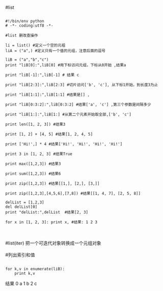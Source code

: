 #list

<pre><code>
#!/bin/env python
# -*- coding:utf8 -*- 

#list 删改查操作

li = list() #定义一个空的元祖
liA = ("a",) #定义只有一个值的元组，注意后面的逗号

liB = ("a","b","c")
print "liB[0]:",liB[0] #用下标访问元组，下标从0开始 ,结果a

print "liB[-1]:",liB[-1] # 结果 c

print "liB[2:3]:",liB[2:3] #切片访问['b', 'c'], 从下标1开始，到长度3为止

print "liB[1:1]:",liB[1:1] #结果是[] ,

print "liB[0:3:2]:",liB[0:3:2] #结果['a', 'c'] ,第三个参数是间隔多少

print "liB[1:]:",liB[1:] #从第二个元素开始取全部,['b', 'c'] 

print len([1, 2, 3]) #结果3

print [1, 2] + [4, 5] #结果[1, 2, 4, 5]

print ['Hi!',] * 4 #结果['Hi!', 'Hi!', 'Hi!', 'Hi!']

print 3 in [1, 2, 3] #结果True

print max([1,2,3]) #结果3

print sum([1,2,3]) #结果6

print zip([1,2,3]) #结果[[1,], [2,], [3,]]

print zip([1,2,3],[4,5,6],[7,8]) #结果[[1, 4, 7], [2, 5, 8]]

delList = [1,2,3]
del delList[0]
print "delList:",delList  #结果[2, 3]

for x in [1, 2, 3]: print x, #结果: 1 2 3
</code></pre>
<br><br>
#list(iter) 把一个可迭代对象转换成一个元组对象
<br><br>
#列出索引和值
<pre><code>
for k,v in enumerate(liB):
    print k,v
</code></pre>
结果
0 a
1 b
2 c
